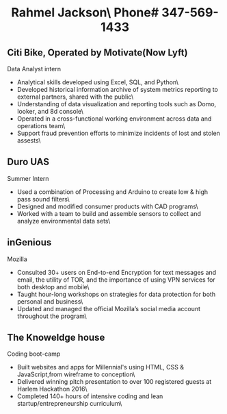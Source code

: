 # <p align="center">Rahmel Jackson\ Phone# 347-569-1433</p>

## Citi Bike, Operated by Motivate(Now Lyft)
Data Analyst intern
* Analytical skills developed using Excel, SQL, and Python\
* Developed historical information archive of system metrics reporting to external partners, shared with the public\
* Understanding of data visualization and reporting tools such as Domo, looker, and 8d console\
* Operated in a cross-functional working environment across data and operations team\
* Support fraud prevention efforts to minimize incidents of lost and stolen assests\


## Duro UAS
Summer Intern
* Used a combination of Processing and Arduino to create low & high pass sound filters\
* Designed and modified consumer products with CAD programs\
* Worked with a team to build and assemble sensors to collect and analyze environmental data sets\

## inGenious
Mozilla
* Consulted 30+ users on End-to-end Encryption for text messages and email, the utility of TOR, and the importance of using VPN services for both desktop and mobile\
* Taught hour-long workshops on strategies for data protection for both personal and business\
* Updated and managed the official Mozilla’s social media account throughout the program\

## The Knoweldge house
Coding boot-camp
* Built websites and apps for Millennial's using HTML, CSS & JavaScript,from wireframe to conception\
* Delivered winning pitch presentation to over 100 registered guests at Harlem Hackathon 2016\
* Completed 140+ hours of intensive coding and lean startup/entrepreneurship curriculum\
